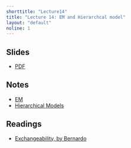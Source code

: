```yaml
---
shorttitle: "Lecture14"
title: "Lecture 14: EM and Hierarchcal model"
layout: "default"
noline: 1
---
```


## Slides

- [PDF](../slides/lecture14.pdf)

## Notes

- [EM](../wiki/EM.html)
- [Hierarchical Models](../wiki/hierarch.html)

## Readings

- [Exchangeability, by Bernardo](https://www.uv.es/~bernardo/Exchangeability.pdf)
